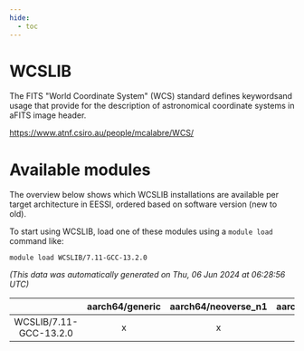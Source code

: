 ```yaml
---
hide:
  - toc
---
```


WCSLIB
======


The FITS "World Coordinate System" (WCS) standard defines keywordsand usage that provide for the description of astronomical coordinate systems in aFITS image header.

https://www.atnf.csiro.au/people/mcalabre/WCS/
# Available modules


The overview below shows which WCSLIB installations are available per target architecture in EESSI, ordered based on software version (new to old).

To start using WCSLIB, load one of these modules using a `module load` command like:

```shell
module load WCSLIB/7.11-GCC-13.2.0
```

*(This data was automatically generated on Thu, 06 Jun 2024 at 06:28:56 UTC)*  

| |aarch64/generic|aarch64/neoverse_n1|aarch64/neoverse_v1|x86_64/generic|x86_64/amd/zen2|x86_64/amd/zen3|x86_64/intel/haswell|x86_64/intel/skylake_avx512|
| :---: | :---: | :---: | :---: | :---: | :---: | :---: | :---: | :---: |
|WCSLIB/7.11-GCC-13.2.0|x|x|x|x|x|x|x|x|
